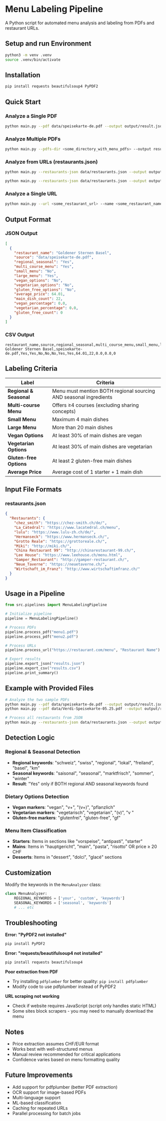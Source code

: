 # Menu Labeling Pipeline

A Python script for automated menu analysis and labeling from PDFs and restaurant URLs.

## Setup and run Environment

```bash
python3 -m venv .venv
source .venv/bin/activate
```

## Installation

```bash
pip install requests beautifulsoup4 PyPDF2
```

## Quick Start

### Analyze a Single PDF

```bash
python main.py --pdf data/speisekarte-de.pdf --output output/result.json
```

### Analyze Multiple PDFs

```bash
python main.py --pdfs-dir <some_directory_with_menu_pdfs> --output results.csv
```

### Analyze from URLs (restaurants.json)

```bash
python main.py --restaurants-json data/restaurants.json --output output/results.json
```

```bash
python main.py --restaurants-json data/restaurants.json --output output/results.json
```

### Analyze a Single URL

```bash
python main.py --url <some_restaurant_url> --name <some_restaurant_name> --output output/results.csv
```

## Output Format

### JSON Output
```json
[
  {
    "restaurant_name": "Goldener Sternen Basel",
    "source": "data/speisekarte-de.pdf",
    "regional_seasonal": "Yes",
    "multi_course_menu": "Yes",
    "small_menu": "No",
    "large_menu": "Yes",
    "vegan_options": "No",
    "vegetarian_options": "No",
    "gluten_free_options": "No",
    "average_price": 64.01,
    "main_dish_count": 22,
    "vegan_percentage": 0.0,
    "vegetarian_percentage": 0.0,
    "gluten_free_count": 0
  }
]
```

### CSV Output
```csv
restaurant_name,source,regional_seasonal,multi_course_menu,small_menu,large_menu,vegan_options,vegetarian_options,gluten_free_options,average_price,main_dish_count,vegan_percentage,vegetarian_percentage,gluten_free_count
Goldener Sternen Basel,speisekarte-de.pdf,Yes,Yes,No,No,No,Yes,Yes,64.01,22,0.0,0.0,0
```

## Labeling Criteria

| Label | Criteria |
|-------|----------|
| **Regional & Seasonal** | Menu must mention BOTH regional sourcing AND seasonal ingredients |
| **Multi-course Menu** | Offers ≥4 courses (excluding sharing concepts) |
| **Small Menu** | Maximum 4 main dishes |
| **Large Menu** | More than 20 main dishes |
| **Vegan Options** | At least 30% of main dishes are vegan |
| **Vegetarian Options** | At least 30% of main dishes are vegetarian |
| **Gluten-free Options** | At least 2 gluten-free main dishes |
| **Average Price** | Average cost of 1 starter + 1 main dish |

## Input File Formats

### restaurants.json
```json
{
  "Restaurants": {
    "chez_smith": "https://chez-smith.ch/de/",
    "La_Catedral": "https://www.lacatedral.ch/menu",
    "lulu": "https://www.lulu-zh.ch/de/",
    "Hermanseck": "https://www.hermanseck.ch/",
    "Grotto Reale": "https://grottoreale.ch/",
    "Miki": "http://miki.ch/",
    "China Restaurant 99": "http://chinarestaurant-99.ch/",
    "Lee House": "https://www.leehouse.ch/menu.html",
    "Gamper_Restaurant": "http://gamper-restaurant.ch/",
    "Neue_Taverne": "https://neuetaverne.ch/",
    "Wirtschaft_im_Franz": "http://www.wirtschaftimfranz.ch/"
  }
}
```

## Usage in a Pipeline

```python
from src.pipelines import MenuLabelingPipeline

# Initialize pipeline
pipeline = MenuLabelingPipeline()

# Process PDFs
pipeline.process_pdf("menu1.pdf")
pipeline.process_pdf("menu2.pdf")

# Process URLs
pipeline.process_url("https://restaurant.com/menu", "Restaurant Name")

# Export results
pipeline.export_json("results.json")
pipeline.export_csv("results.csv")
pipeline.print_summary()
```

## Example with Provided Files

```bash
# Analyze the two sample PDFs
python main.py --pdf data/speisekarte-de.pdf --output output/result.json
python main.py --pdf data/Verdi-Speisekarte-05.25.pdf --output output/result.json

# Process all restaurants from JSON
python main.py --restaurants-json data/restaurants.json --output output/results.csv
```

## Detection Logic

### Regional & Seasonal Detection
- **Regional keywords**: "schweiz", "swiss", "regional", "lokal", "freiland", "basel", "km"
- **Seasonal keywords**: "saisonal", "seasonal", "marktfrisch", "sommer", "winter"
- **Result**: "Yes" only if BOTH regional AND seasonal keywords found

### Dietary Options Detection
- **Vegan markers**: "vegan", "v+", "(v+)", "pflanzlich"
- **Vegetarian markers**: "vegetarisch", "vegetarian", "(v)", "v "
- **Gluten-free markers**: "glutenfrei", "gluten-free", "gf"

### Menu Item Classification
- **Starters**: Items in sections like "vorspeise", "antipasti", "starter"
- **Mains**: Items in "hauptgericht", "main", "pasta", "risotto" OR price ≥ 20 CHF
- **Desserts**: Items in "dessert", "dolci", "glacé" sections

## Customization

Modify the keywords in the `MenuAnalyzer` class:

```python
class MenuAnalyzer:
    REGIONAL_KEYWORDS = ['your', 'custom', 'keywords']
    SEASONAL_KEYWORDS = ['seasonal', 'keywords']
    # ... etc
```

## Troubleshooting

**Error: "PyPDF2 not installed"**
```bash
pip install PyPDF2
```

**Error: "requests/beautifulsoup4 not installed"**
```bash
pip install requests beautifulsoup4
```

**Poor extraction from PDF**
- Try installing `pdfplumber` for better quality: `pip install pdfplumber`
- Modify code to use pdfplumber instead of PyPDF2

**URL scraping not working**
- Check if website requires JavaScript (script only handles static HTML)
- Some sites block scrapers - you may need to manually download the menu

## Notes

- Price extraction assumes CHF/EUR format
- Works best with well-structured menus
- Manual review recommended for critical applications
- Confidence varies based on menu formatting quality

## Future Improvements

- Add support for pdfplumber (better PDF extraction)
- OCR support for image-based PDFs
- Multi-language support
- ML-based classification
- Caching for repeated URLs
- Parallel processing for batch jobs
